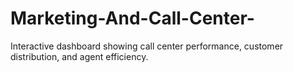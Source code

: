 # Marketing-And-Call-Center-
Interactive dashboard showing call center performance, customer distribution, and agent efficiency.
